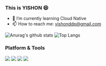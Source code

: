 ### This is YISHON 😄

- 🌱 I’m currently learning Cloud Native
- 📫 How to reach me: yishonddp@gmail.com

![Anurag's github stats](https://github-readme-stats.vercel.app/api?username=yishonfighting&theme=vue-dark)
![Top Langs](https://github-readme-stats.vercel.app/api/top-langs/?username=yishonfighting&layout=compact&theme=vue-dark)




### Platform & Tools
![](https://visitor-badge.glitch.me/badge?page_id=yishonfighting.readme)
[![](https://img.shields.io/badge/OS-Arch%20Linux-33aadd?style=flat-square&logo=arch-linux&logoColor=ffffff)](https://www.archlinux.org/)
[![](https://img.shields.io/badge/macOS-Hackintosh-292e33?style=flat-square&logo=apple&logoColor=ffffff)](https://www.tonymacx86.com/)
[![](https://img.shields.io/badge/-Go-007396?style=flat-square&logo=go&logoColor=ffffff)](https://reactjs.org/)



<!--
**yishonfighting/yishonfighting** is a ✨ _special_ ✨ repository because its `README.md` (this file) appears on your GitHub profile.

Here are some ideas to get you started:

- 🔭 I’m currently working on ...
- 🌱 I’m currently learning ...
- 👯 I’m looking to collaborate on ...
- 🤔 I’m looking for help with ...
- 💬 Ask me about ...
- 📫 How to reach me: ...
- 😄 Pronouns: ...
- ⚡ Fun fact: ...
-->


